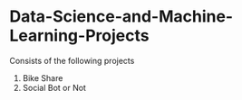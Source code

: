 # Data-Science-and-Machine-Learning-Projects

Consists of the following projects

  1. Bike Share
  2. Social Bot or Not
